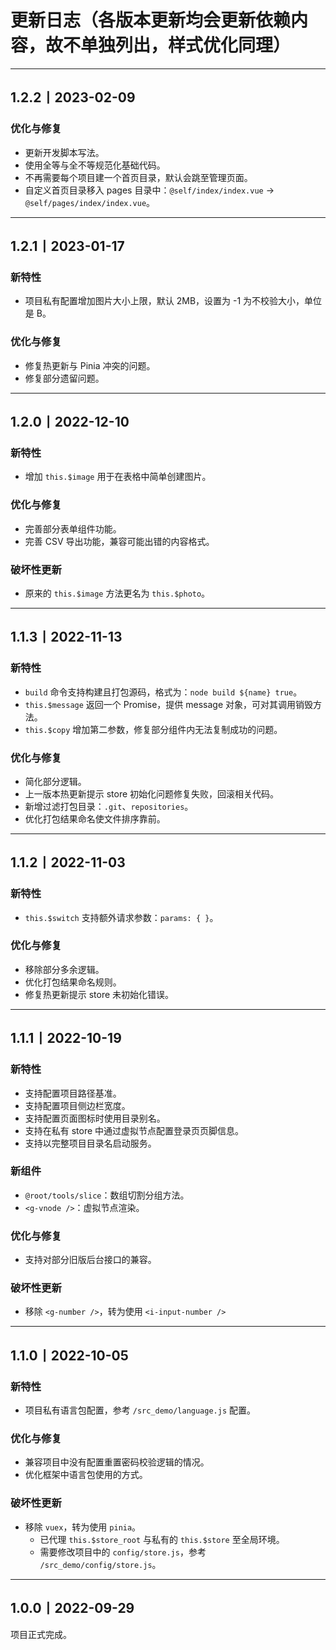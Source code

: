 # 更新日志（各版本更新均会更新依赖内容，故不单独列出，样式优化同理）

---

## 1.2.2丨2023-02-09

### 优化与修复
- 更新开发脚本写法。
- 使用全等与全不等规范化基础代码。
- 不再需要每个项目建一个首页目录，默认会跳至管理页面。
- 自定义首页目录移入 pages 目录中：`@self/index/index.vue` -> `@self/pages/index/index.vue`。

---

## 1.2.1丨2023-01-17

### 新特性
- 项目私有配置增加图片大小上限，默认 2MB，设置为 -1 为不校验大小，单位是 B。

### 优化与修复
- 修复热更新与 Pinia 冲突的问题。
- 修复部分遗留问题。

---

## 1.2.0丨2022-12-10

### 新特性
- 增加 `this.$image` 用于在表格中简单创建图片。

### 优化与修复
- 完善部分表单组件功能。
- 完善 CSV 导出功能，兼容可能出错的内容格式。

### 破坏性更新
- 原来的 `this.$image` 方法更名为 `this.$photo`。

---

## 1.1.3丨2022-11-13

### 新特性
- `build` 命令支持构建且打包源码，格式为：`node build ${name} true`。
- `this.$message` 返回一个 Promise，提供 message 对象，可对其调用销毁方法。
- `this.$copy` 增加第二参数，修复部分组件内无法复制成功的问题。

### 优化与修复
- 简化部分逻辑。
- 上一版本热更新提示 store 初始化问题修复失败，回滚相关代码。
- 新增过滤打包目录：`.git`、`repositories`。
- 优化打包结果命名使文件排序靠前。

---

## 1.1.2丨2022-11-03

### 新特性
- `this.$switch` 支持额外请求参数：`params: { }`。

### 优化与修复
- 移除部分多余逻辑。
- 优化打包结果命名规则。
- 修复热更新提示 store 未初始化错误。

---

## 1.1.1丨2022-10-19

### 新特性
- 支持配置项目路径基准。
- 支持配置项目侧边栏宽度。
- 支持配置页面图标时使用目录别名。
- 支持在私有 store 中通过虚拟节点配置登录页页脚信息。
- 支持以完整项目目录名启动服务。

### 新组件
- `@root/tools/slice`：数组切割分组方法。
- `<g-vnode />`：虚拟节点渲染。

### 优化与修复
- 支持对部分旧版后台接口的兼容。

### 破坏性更新
- 移除 `<g-number />`，转为使用 `<i-input-number />`

---

## 1.1.0丨2022-10-05

### 新特性
- 项目私有语言包配置，参考 `/src_demo/language.js` 配置。

### 优化与修复
- 兼容项目中没有配置重置密码校验逻辑的情况。
- 优化框架中语言包使用的方式。

### 破坏性更新
- 移除 `vuex`，转为使用 `pinia`。
  - 已代理 `this.$store_root` 与私有的 `this.$store` 至全局环境。
  - 需要修改项目中的 `config/store.js`，参考 `/src_demo/config/store.js`。

---

## 1.0.0丨2022-09-29

项目正式完成。
